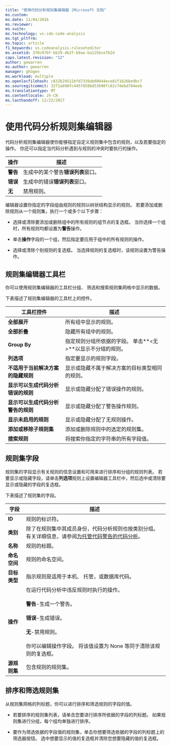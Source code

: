 ```yaml
---
title: "使用代码分析规则集编辑器 |Microsoft 文档"
ms.custom: 
ms.date: 11/04/2016
ms.reviewer: 
ms.suite: 
ms.technology: vs-ide-code-analysis
ms.tgt_pltfrm: 
ms.topic: article
f1_keywords: vs.codeanalysis.ruleseteditor
ms.assetid: 370c97bf-bb29-4b2f-b9ae-ba125bce7b2d
caps.latest.revision: "12"
author: gewarren
ms.author: gewarren
manager: ghogen
ms.workload: multiple
ms.openlocfilehash: c832b29512bfd7339ab60044ece81f1626be9bc7
ms.sourcegitcommit: 32f1a690fc445f9586d53698fc82c7debd784eeb
ms.translationtype: MT
ms.contentlocale: zh-CN
ms.lasthandoff: 12/22/2017
---
```

# <a name="working-in-the-code-analysis-rule-set-editor"></a>使用代码分析规则集编辑器
代码分析规则集编辑器使你能够指定自定义规则集中包含的规则，以及若要指定的操作。 你还可以指定当代码分析遇到与规则的冲突时要执行的操作。  
  
|操作|描述|  
|------------|-----------------|  
|**警告**|生成中的某个警告**错误列表**窗口。|  
|**错误**|生成中的错误**错误列表**窗口。|  
|**无**|禁用规则。|  
  
 编辑器设置你指定的字段组由规则的规则以树状结构显示的规则。 若要添加或删除规则从一个规则集，执行一个或多个以下步骤：  
  
-   选择或清除要添加或删除组中的所有规则的组节点的复选框。 当你选择一个组时，所有规则均都设置为**警告**操作。  
  
-   单击**操作**字段的一个组，然后指定要应用于组中的所有规则的操作。  
  
-   选择或清除个别规则的复选框。 当选择规则的复选框时，该规则设置为警告操作。  
  
## <a name="rule-set-editor-toolbar"></a>规则集编辑器工具栏  
 你可以使用规则集编辑器的工具栏分组、 筛选和搜索规则集网格中显示的数据。  
  
 下表描述了规则集编辑器的工具栏上的控件。  
  
|工具栏控件|描述|  
|---------------------|-----------------|  
|**全部展开**|所有组中显示的规则。|  
|**全部折叠**|隐藏所有组中的规则。|  
|**Group By**|指定规则分组所依据的字段。 单击**\<无 >**以显示不分组的规则。|  
|**列选项**|指定要显示的规则字段。|  
|**不适用于当前解决方案的隐藏规则**|显示或隐藏不属于解决方案的目标类型相同的规则。|  
|**显示可以生成代码分析错误的规则**|显示或隐藏分配了错误操作的规则。|  
|**显示可以生成代码分析警告的规则**|显示或隐藏分配了警告操作规则。|  
|**显示未启用的规则**|显示或隐藏分配了无规则操作。|  
|**添加或移除子规则集**|添加或删除规则中的选定的规则集。|  
|**搜索规则**|将搜索你指定的字符串的所有字段值。|  
  
## <a name="rule-set-fields"></a>规则集字段  
 规则集的字段显示有关规则的信息设置和可用来进行排序和分组的规则列表。 若要显示或隐藏字段，请单击**列选项**规则上设置编辑器工具栏中，然后选中或清除要显示或隐藏的字段的复选框。  
  
 下表描述了规则集的字段。  
  
|字段|描述|  
|-----------|-----------------|  
|**ID**|规则的标识符。|  
|**类别**|除了在规则集中其成员身份，代码分析规则也按类别分组。 有关详细信息，请参阅[为托管代码警告的代码分析](../code-quality/code-analysis-for-managed-code-warnings.md)。|  
|**名称**|规则的标题。|  
|**命名空间**|规则的命名空间。|  
|**目标类型**|指示规则是适用于本机、 托管，或数据库代码。|  
|**操作**|在运行代码分析中违反规则时执行的操作。<br /><br /> **警告**-生成一个警告。<br /><br /> **错误**-生成错误。<br /><br /> **无**-禁用规则。<br /><br /> 你可以编辑操作字段。 将该值设置为 None 等同于清除该规则的复选框。|  
|**源规则集**|包含规则的规则集。|  
  
## <a name="sorting-and-filtering-rule-sets"></a>排序和筛选规则集  
 从规则集网格的列标题，你可以进行排序和筛选规则的字段的值。  
  
-   若要排序的规则集列表，请单击您要进行排序所依据的字段的列标题。 如果规则集进行分组，每个组均单独进行排序。  
  
-   要作为筛选依据的字段值的规则集，单击你想要筛选依据的字段的列标题上的筛选器按钮。 选中想要显示的值的复选框并清除您想要隐藏的值的复选框。